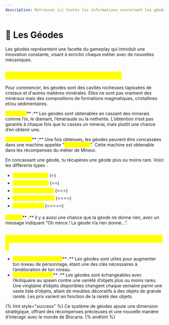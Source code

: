 ```yaml
---
description: Retrouvez ici toutes les informations concernant les géodes
---
```


# 💎 Les Géodes

Les géodes représentent une facette du gameplay qui introduit une innovation constante, visant à enrichir chaque métier avec de nouvelles mécaniques.

## <mark style="color:yellow;">C</mark><mark style="color:yellow;">**omment fonctionnent les géodes ?**</mark>

Pour commencer, les géodes sont des cavités rocheuses tapissées de cristaux et d'autres matières minérales. Elles ne sont pas vraiment des minéraux mais des compositions de formations magmatiques, cristallines et/ou sédimentaires.

<mark style="color:yellow;">**Obtention**</mark>** :** Les géodes sont obtenables en cassant des minerais comme l’or, le diamant, l’émeraude ou la netherite. L’obtention n’est pas garantie à chaque fois que tu casses un minerai, mais plutôt une chance d’en obtenir une.

<mark style="color:yellow;">**Concassage**</mark>** :** Une fois obtenues, les géodes peuvent être concassées dans une machine appelée "<mark style="color:yellow;">**Concasseur**</mark>". Cette machine est obtenable dans les récompenses du métier de Mineur.&#x20;

En concassant une géode, tu récupères une géode plus ou moins rare. Voici les différents types :

* <mark style="color:yellow;">**Géode de quartz**</mark> (⭐)
* <mark style="color:yellow;">**Géode de calcite**</mark> (⭐⭐)
* <mark style="color:yellow;">**Géode de célestine**</mark> (⭐⭐⭐)
* <mark style="color:yellow;">**Géode d’améthyste**</mark> (⭐⭐⭐⭐)
* <mark style="color:yellow;">**Géode d’agate**</mark> (⭐⭐⭐⭐⭐)

<mark style="color:yellow;">**Risques**</mark>** :** Il y a aussi une chance que la géode ne donne rien, avec un message indiquant “Oh mince ! La géode n’a rien donné…”.

## <mark style="color:yellow;">E</mark><mark style="color:yellow;">**t qu’est-ce que les joueurs font de leurs géodes ?**</mark>

* <mark style="color:yellow;">**Amélioration de niveau**</mark>** :** Les géodes sont utiles pour augmenter ton niveau de personnage, étant une des clés nécessaires à l’amélioration de ton niveau.
* <mark style="color:yellow;">**Échange au spawn**</mark>** :** Les géodes sont échangeables avec l’Antiquaire au spawn contre une variété d’objets plus ou moins rares. Une vingtaine d’objets disponibles changent chaque semaine parmi une vaste liste d’objets, allant de meubles décoratifs à des objets de grande rareté. Les prix varient en fonction de la rareté des objets.

{% hint style="success" %}
Ce système de géodes ajoute une dimension stratégique, offrant des récompenses précieuses et une nouvelle manière d’interagir avec le monde de Blocaria.
{% endhint %}
